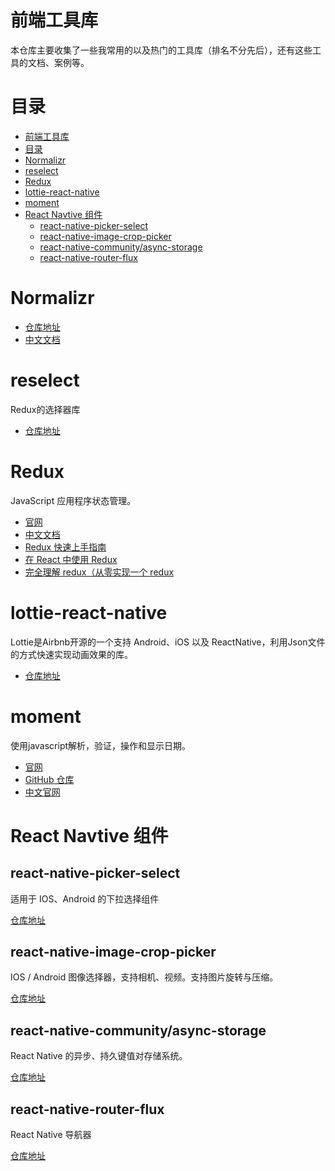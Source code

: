 # 前端工具库

本仓库主要收集了一些我常用的以及热门的工具库（排名不分先后），还有这些工具的文档、案例等。

# 目录

- [前端工具库](#%e5%89%8d%e7%ab%af%e5%b7%a5%e5%85%b7%e5%ba%93)
- [目录](#%e7%9b%ae%e5%bd%95)
- [Normalizr](#normalizr)
- [reselect](#reselect)
- [Redux](#redux)
- [lottie-react-native](#lottie-react-native)
- [moment](#moment)
- [React Navtive 组件](#react-navtive-%e7%bb%84%e4%bb%b6)
  - [react-native-picker-select](#react-native-picker-select)
  - [react-native-image-crop-picker](#react-native-image-crop-picker)
  - [react-native-community/async-storage](#react-native-communityasync-storage)
  - [react-native-router-flux](#react-native-router-flux)

# Normalizr

- [仓库地址](https://github.com/paularmstrong/normalizr)
- [中文文档](https://github.com/collinxz-coder/blog/issues/4)

# reselect

Redux的选择器库

- [仓库地址](https://github.com/reduxjs/reselect)

# Redux

JavaScript 应用程序状态管理。

- [官网](https://redux.js.org/)
- [中文文档](https://www.redux.org.cn/)
- [Redux 快速上手指南](https://github.com/collinxz-coder/blog/issues/1)
- [在 React 中使用 Redux](https://github.com/collinxz-coder/blog/issues/2)
- [完全理解 redux（从零实现一个 redux](https://github.com/brickspert/blog/issues/22)
  
# lottie-react-native

Lottie是Airbnb开源的一个支持 Android、iOS 以及 ReactNative，利用Json文件的方式快速实现动画效果的库。

- [仓库地址](https://github.com/react-native-community/lottie-react-native)

# moment
使用javascript解析，验证，操作和显示日期。 

- [官网](http://momentjs.com)
- [GitHub 仓库](http://momentjs.com)
- [中文官网](http://momentjs.cn/)


# React Navtive 组件

## react-native-picker-select

适用于 IOS、Android 的下拉选择组件

[仓库地址](https://github.com/lawnstarter/react-native-picker-select)

## react-native-image-crop-picker

IOS / Android 图像选择器，支持相机、视频。支持图片旋转与压缩。

[仓库地址](https://github.com/ivpusic/react-native-image-crop-picker)

## react-native-community/async-storage

React Native 的异步、持久键值对存储系统。

[仓库地址](https://github.com/react-native-community/async-storage)

## react-native-router-flux

React Native 导航器

[仓库地址](https://github.com/aksonov/react-native-router-flux)